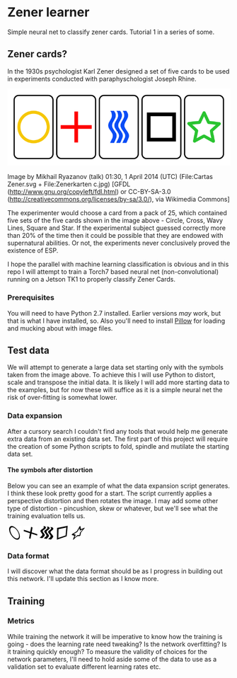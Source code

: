 # Zener learner
Simple neural net to classify zener cards. Tutorial 1 in a series of some.

## Zener cards?
In the 1930s psychologist Karl Zener designed a set of five cards to be used in experiments conducted with paraphyschologist Joseph Rhine.

![Zener Cards Image - Circle, Cross, Wavy Lines, Square, Star](https://github.com/mlennox/1-tk1-torch-zener-learner/blob/master/data/Zener_cards_color.svg.png)

Image by Mikhail Ryazanov (talk) 01:30, 1 April 2014 (UTC) (File:Cartas Zener.svg + File:Zenerkarten c.jpg) [GFDL (http://www.gnu.org/copyleft/fdl.html) or CC-BY-SA-3.0 (http://creativecommons.org/licenses/by-sa/3.0/), via Wikimedia Commons]

The experimenter would choose a card from a pack of 25, which contained five sets of the five cards shown in the image above - Circle, Cross, Wavy Lines, Square and Star. If the experimental subject guessed correctly more than 20% of the time then it could be possible that they are endowed with supernatural abilities. Or not, the experiments never conclusively proved the existence of ESP.

I hope the parallel with machine learning classification is obvious and in this repo I will attempt to train a Torch7 based neural net (non-convolutional) running on a Jetson TK1 to properly classify Zener Cards.

### Prerequisites
You will need to have Python 2.7 installed. Earlier versions *may* work, but that is what I have installed, so. Also you'll need to install [Pillow](https://pillow.readthedocs.io/en/3.0.0/installation.html) for loading and mucking about with image files.

## Test data
We will attempt to generate a large data set starting only with the symbols taken from the image above.
To achieve this I will use Python to distort, scale and transpose the initial data.
It is likely I will add more starting data to the examples, but for now these will suffice as it is a simple neural net the risk of over-fitting is somewhat lower.

### Data expansion
After a cursory search I couldn't find any tools that would help me generate extra data from an existing data set. The first part of this project will require the creation of some Python scripts to fold, spindle and mutilate the starting data set.

#### The symbols after distortion
Below you can see an example of what the data expansion script generates. I think these look pretty good for a start. The script currently applies a perspective distortion and then rotates the image. I may add some other type of distortion - pincushion, skew or whatever, but we'll see what the training evaluation tells us.

![Circle](https://github.com/mlennox/1-tk1-torch-zener-learner/blob/master/content/circle7.png)
![Cross](https://github.com/mlennox/1-tk1-torch-zener-learner/blob/master/content/cross1.png)
![Wavy](https://github.com/mlennox/1-tk1-torch-zener-learner/blob/master/content/wavy9.png)
![Square](https://github.com/mlennox/1-tk1-torch-zener-learner/blob/master/content/square6.png)
![Star](https://github.com/mlennox/1-tk1-torch-zener-learner/blob/master/content/star8.png)

### Data format
I will discover what the data format should be as I progress in building out this network. I'll update this section as I know more.

## Training

### Metrics
While training the network it will be imperative to know how the training is going - does the learning rate need tweaking? Is the network overfitting? Is it training quickly enough?
To measure the validity of choices for the network parameters, I'll need to hold aside some of the data to use as a validation set to evaluate different learning rates etc.
